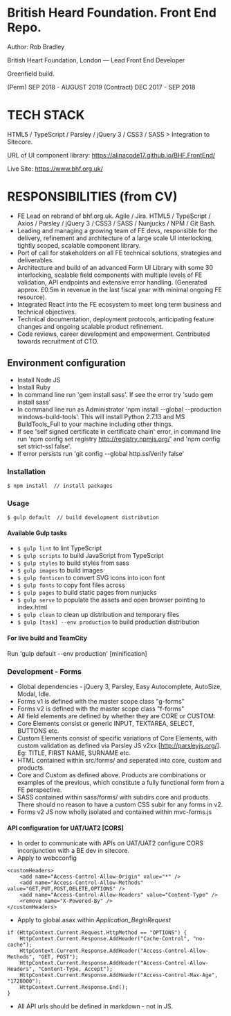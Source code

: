 # British Heard Foundation. Front End Repo. 

Author: Rob Bradley

British Heart Foundation, London — Lead Front End Developer 

Greenfield build.

(Perm) SEP 2018 - AUGUST 2019
(Contract) DEC 2017 - SEP 2018

# TECH STACK

HTML5 / TypeScript / Parsley / jQuery 3 / CSS3 / SASS > Integration to Sitecore. 

URL of UI component library: https://alinacode17.github.io/BHF.FrontEnd/

Live Site: https://www.bhf.org.uk/

# RESPONSIBILITIES (from CV)

- FE Lead on rebrand of bhf.org.uk. Agile / Jira. HTML5 / TypeScript / Axios / Parsley / jQuery 3 /
CSS3 / SASS / Nunjucks / NPM / Git Bash.
- Leading and managing a growing team of FE devs, responsible for the delivery, refinement and
architecture of a large scale UI interlocking, tightly scoped, scalable component library.
- Port of call for stakeholders on all FE technical solutions, strategies and deliverables.
- Architecture and build of an advanced Form UI Library with some 30 interlocking, scalable field
components with multiple levels of FE validation, API endpoints and extensive error handling.
(Generated approx. £0.5m in revenue in the last fiscal year with minimal ongoing FE resource).
- Integrated React into the FE ecosystem to meet long term business and technical objectives.
- Technical documentation, deployment protocols, anticipating feature changes and ongoing
scalable product refinement.
- Code reviews, career development and empowerment. Contributed towards recruitment of
CTO.


## Environment configuration
* Install Node JS
* Install Ruby
* In command line run 'gem install sass'. If see the error try 'sudo gem install sass'
* In command line run as Administrator 'npm install --global --production windows-build-tools'. This will install Python 2.7.13 and MS BuildTools_Full to your machine including other things. 
* If see 'self signed certificate in certificate chain' error, in command line run 'npm config set registry http://registry.npmjs.org/' and 'npm config set strict-ssl false'.
* If error persists run 'git config --global http.sslVerify false' 

### Installation
```
$ npm install  // install packages
```

### Usage
```
$ gulp default  // build development distribution
```

#### Available Gulp tasks
- `$ gulp lint` to lint TypeScript
- `$ gulp scripts` to build JavaScript from TypeScript
- `$ gulp styles` to build styles from sass
- `$ gulp images` to build images
- `$ gulp fonticon` to convert SVG icons into icon font
- `$ gulp fonts` to copy font files across
- `$ gulp pages` to build static pages from nunjucks
- `$ gulp serve` to populate the assets and open browser pointing to index.html
- `$ gulp clean` to clean up distribution and temporary files
- `$ gulp [task] --env production` to build production distribution

#### For live build and TeamCity
Run 'gulp default --env production' [minification]

### Development - Forms
* Global dependencies - jQuery 3, Parsley, Easy Autocomplete, AutoSize, Modal, Idle.
* Forms v1 is defined with the master scope class "g-forms"
* Forms v2 is defined with the master scope class "f-forms"
* All field elements are defined by whether they are CORE or CUSTOM:
* Core Elements consist or generic INPUT, TEXTAREA, SELECT, BUTTONS etc.
* Custom Elements consist of specific variations of Core Elements, with custom validation as defined via Parsley JS v2xx [http://parsleyjs.org/]. Eg: TITLE, FIRST NAME, SURNAME etc.
* HTML contained within src/forms/ and seperated into core, custom and products.
* Core and Custom as defined above. Products are combinations or examples of the previous, which constitute a fully functional form from a FE perspective.
* SASS contained within sass/forms/ with subdirs core and products. There should no reason to have a custom CSS subir for any forms in v2.
* Forms v2 JS now wholly isolated and contained within mvc-forms.js 

#### API configuration for UAT/UAT2 [CORS]
* In order to communicate with APIs on UAT/UAT2 configure CORS inconjunction with a BE dev in sitecore.
* Apply to webcconfig
```
<customHeaders>
    <add name="Access-Control-Allow-Origin" value="*" />
    <add name="Access-Control-Allow-Methods" value="GET,PUT,POST,DELETE,OPTIONS" />
    <add name="Access-Control-Allow-Headers" value="Content-Type" />
    <remove name="X-Powered-By" />
</customHeaders>
```
* Apply to global.asax within *Application_BeginRequest*
```
if (HttpContext.Current.Request.HttpMethod == "OPTIONS") {
    HttpContext.Current.Response.AddHeader("Cache-Control", "no-cache");
    HttpContext.Current.Response.AddHeader("Access-Control-Allow-Methods", "GET, POST");
    HttpContext.Current.Response.AddHeader("Access-Control-Allow-Headers", "Content-Type, Accept");
    HttpContext.Current.Response.AddHeader("Access-Control-Max-Age", "1728000");
    HttpContext.Current.Response.End();
}
```
* All API urls should be defined in markdown - not in JS.
